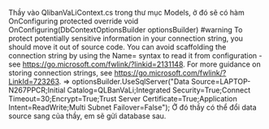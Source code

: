 Thầy vào QlibanVaLiContext.cs trong thư mục Models, ở đó sẽ có hàm OnConfiguring
    protected override void OnConfiguring(DbContextOptionsBuilder optionsBuilder)
#warning To protect potentially sensitive information in your connection string, you should move it out of source code. You can avoid scaffolding the connection string by using the Name= syntax to read it from configuration - see https://go.microsoft.com/fwlink/?linkid=2131148. For more guidance on storing connection strings, see https://go.microsoft.com/fwlink/?LinkId=723263.
        => optionsBuilder.UseSqlServer("Data Source=LAPTOP-N267PPCR;Initial Catalog=QLBanVaLi;Integrated Security=True;Connect Timeout=30;Encrypt=True;Trust Server Certificate=True;Application Intent=ReadWrite;Multi Subnet Failover=False");
Ở đó thầy có thể đổi data source sang của thầy, em sẽ gửi database sau.
